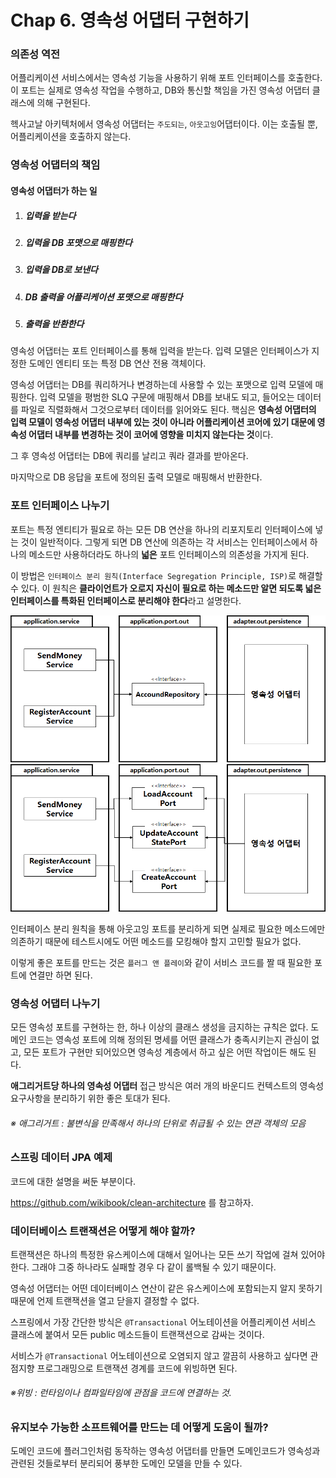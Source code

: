 # Chap 6. 영속성 어댑터 구현하기



### 의존성 역전

어플리케이션 서비스에서는 영속성 기능을 사용하기 위해 포트 인터페이스를 호출한다. 이 포트는 실제로 영속성 작업을 수행하고, DB와 통신할 책임을 가진 영속성 어댑터 클래스에 의해 구현된다.

헥사고날 아키텍처에서 영속성 어댑터는 `주도되는`, `아웃고잉`어댑터이다. 이는 호출될 뿐, 어플리케이션을 호출하지 않는다.



### 영속성 어댑터의 책임

#### 영속성 어댑터가 하는 일

1. ##### 입력을 받는다

2. ##### 입력을 DB 포맷으로 매핑한다

3. ##### 입력을 DB로 보낸다

4. ##### DB 출력을 어플리케이션 포맷으로 매핑한다

5. ##### 출력을 반환한다

영속성 어댑터는 포트 인터페이스를 통해 입력을 받는다. 입력 모델은 인터페이스가 지정한 도메인 엔티티 또는 특정 DB 연산 전용 객체이다.

영속성 어댑터는 DB를 쿼리하거나 변경하는데 사용할 수 있는 포맷으로 입력 모델에 매핑한다. 입력 모델을 평범한 SLQ 구문에 매핑해서 DB를 보내도 되고, 들어오는 데이터를 파일로 직렬화해서 그것으로부터 데이터를 읽어와도 된다. 핵심은 **영속성 어댑터의 입력 모델이 영속성 어댑터 내부에 있는 것이 아니라 어플리케이션 코어에 있기 대문에 영속성 어댑터 내부를 변경하는 것이 코어에 영향을 미치지 않는다는 것**이다.

그 후 영속성 어댑터는 DB에 쿼리를 날리고 쿼라 결과를 받아온다. 

마지막으로 DB 응답을 포트에 정의된 출력 모델로 매핑해서 반환한다.



### 포트 인터페이스 나누기

포트는 특정 엔티티가 필요로 하는 모든 DB 연산을 하나의 리포지토리 인터페이스에 넣는 것이 일반적이다. 그렇게 되면 DB 연산에 의존하는 각 서비스는 인터페이스에서 하나의 메소드만 사용하더라도 하나의 **넓은** 포트 인터페이스의 의존성을 가지게 된다.

이 방법은 `인터페이스 분리 원칙(Interface Segregation Principle, ISP)`로 해결할 수 있다. 이 원칙은 **클라이언트가 오로지 자신이 필요로 하는 메소드만 알면 되도록 넓은 인터페이스를 특화된 인터페이스로 분리해야 한다**라고 설명한다.

<img src="Chap 6. 영속성 어댑터 구현하기.assets/1652444786107.png" alt="1652444786107" style="zoom:67%;" />

<img src="Chap 6. 영속성 어댑터 구현하기.assets/1652444778643.png" alt="1652444778643" style="zoom:67%;" />

인터페이스 분리 원칙을 통해 아웃고잉 포트를 분리하게 되면 실제로 필요한 메소드에만 의존하기 때문에 테스트시에도 어떤 메소드를 모킹해야 할지 고민할 필요가 없다.

이렇게 좋은 포트를 만드는 것은 `플러그 앤 플레이`와 같이 서비스 코드를 짤 때 필요한 포트에 연결만 하면 된다.



### 영속성 어댑터 나누기

모든 영속성 포트를 구현하는 한, 하나 이상의 클래스 생성을 금지하는 규칙은 없다. 도메인 코드는 영속성 포트에 의해 정의된 명세를 어떤 클래스가 충족시키는지 관심이 없고, 모든 포트가 구현만 되어있으면 영속성 계층에서 하고 싶은 어떤 작업이든 해도 된다.

**애그리거트당 하나의 영속성 어댑터** 접근 방식은 여러 개의 바운디드 컨텍스트의 영속성 요구사항을 분리하기 위한 좋은 토대가 된다.

###### 	※ 애그리거트 : 불변식을 만족해서 하나의 단위로 취급될 수 있는 연관 객체의 모음



### 스프링 데이터 JPA 예제

코드에 대한 설명을 써둔 부분이다.

https://github.com/wikibook/clean-architecture 를 참고하자.



### 데이터베이스 트랜잭션은 어떻게 해야 할까?

트랜잭션은 하나의 특정한 유스케이스에 대해서 일어나는 모든 쓰기 작업에 걸쳐 있어야 한다. 그래야 그중 하나라도 실패할 경우 다 같이 롤백될 수 있기 때문이다.

영속성 어댑터는 어떤 데이터베이스 연산이 같은 유스케이스에 포함되는지 알지 못하기 때문에 언제 트랜잭션을 열고 닫을지 결정할 수 없다.

스프링에서 가장 간단한 방식은 `@Transactional` 어노테이션을 어플리케이션 서비스 클래스에 붙여서 모든 public 메소드들이 트랜잭션으로 감싸는 것이다.

서비스가 `@Transactional` 어노테이션으로 오염되지 않고 깔끔히 사용하고 싶다면 관점지향 프로그래밍으로 트랜잭션 경계를 코드에 위빙하면 된다.

###### 	※위빙 : 런타임이나 컴파일타임에 관점을 코드에 연결하는 것.



### 유지보수 가능한 소프트웨어를 만드는 데 어떻게 도움이 될까?

도메인 코드에 플러그인처럼 동작하는 영속성 어댑터를 만들면 도메인코드가 영속성과 관련된 것들로부터 분리되어 풍부한 도메인 모델을 만들 수 있다.